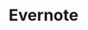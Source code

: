 ---
blog: https://medium.com/@evernote
facebook: https://www.facebook.com/evernote
font:
  myfonts: https://www.myfonts.com/fonts/adobe/pmn-caecilia/bold/
  name: Caecilia
git: https://github.com/evernote
guide: https://evernote.com/press
images:
- evernote-ar21.svg
- evernote-icon.svg
- evernote-tile.svg
logohandle: evernote
sort: evernote
title: Evernote
twitter: https://x.com/evernote
website: https://evernote.com/
wikipedia: https://en.wikipedia.org/wiki/Evernote
---